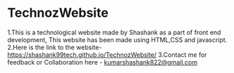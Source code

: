 # TechnozWebsite
1.This is a technological website made by Shashank as a part of front end development, This website has been made using HTML,CSS and javascript.
2.Here is the link to the website- https://shashank99tech.github.io/TechnozWebsite/
3.Contact me for feedback or Collaboration here - kumarshashank822@gmail.com
